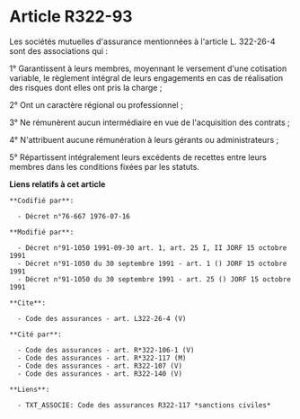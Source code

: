 # Article R322-93

Les sociétés mutuelles d'assurance mentionnées à l'article L. 322-26-4 sont des associations qui :

1° Garantissent à leurs membres, moyennant le versement d'une cotisation variable, le règlement intégral de leurs engagements
en cas de réalisation des risques dont elles ont pris la charge ;

2° Ont un caractère régional ou professionnel ;

3° Ne rémunèrent aucun intermédiaire en vue de l'acquisition des contrats ;

4° N'attribuent aucune rémunération à leurs gérants ou administrateurs ;

5° Répartissent intégralement leurs excédents de recettes entre leurs membres dans les conditions fixées par les statuts.

**Liens relatifs à cet article**

	**Codifié par**:

	  - Décret n°76-667 1976-07-16

	**Modifié par**:

	  - Décret n°91-1050 1991-09-30 art. 1, art. 25 I, II JORF 15 octobre 1991
	  - Décret n°91-1050 du 30 septembre 1991 - art. 1 () JORF 15 octobre 1991
	  - Décret n°91-1050 du 30 septembre 1991 - art. 25 () JORF 15 octobre 1991

	**Cite**:

	  - Code des assurances - art. L322-26-4 (V)

	**Cité par**:

	  - Code des assurances - art. R*322-106-1 (V)
	  - Code des assurances - art. R*322-117 (M)
	  - Code des assurances - art. R322-107 (V)
	  - Code des assurances - art. R322-140 (V)

	**Liens**:

	  - TXT_ASSOCIE: Code des assurances R322-117 *sanctions civiles*
